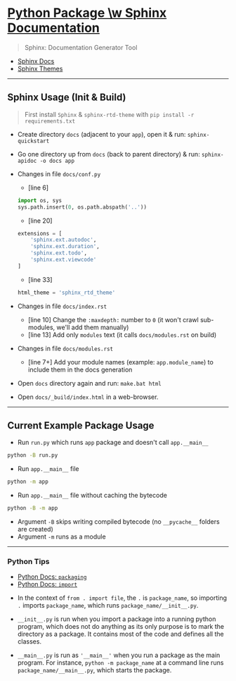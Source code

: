 
# [Python Package \w Sphinx Documentation](https://github.com/kenny-kvibe/py-package-with-docs)
> Sphinx: Documentation Generator Tool
+ [Sphinx Docs](https://www.sphinx-doc.org/en/master)
+ [Sphinx Themes](https://sphinx-themes.org/#themes)

------------

## Sphinx Usage (Init & Build)

> First install `Sphinx` & `sphinx-rtd-theme` with `pip install -r requirements.txt`

- Create directory `docs` (adjacent to your `app`),
  open it & run: `sphinx-quickstart`

- Go one directory up from `docs` (back to parent directory)
  & run: `sphinx-apidoc -o docs app`

- Changes in file `docs/conf.py`
  + [line 6]
  ```py
  import os, sys
  sys.path.insert(0, os.path.abspath('..'))
  ```
  + [line 20]
  ```py
  extensions = [
      'sphinx.ext.autodoc',
      'sphinx.ext.duration',
      'sphinx.ext.todo',
      'sphinx.ext.viewcode'
  ]
  ```
  + [line 33]
  ```py
  html_theme = 'sphinx_rtd_theme'
  ```

- Changes in file `docs/index.rst`
  + [line 10] Change the `:maxdepth:` number to `0`
              (it won't crawl sub-modules, we'll add them manually)
  + [line 13] Add only `modules` text
              (it calls `docs/modules.rst` on build)

- Changes in file `docs/modules.rst`
  + [line 7+] Add your module names (example: `app.module_name`)
              to include them in the docs generation

- Open `docs` directory again and run: `make.bat html`

- Open `docs/_build/index.html` in a web-browser.

------------

## Current Example Package Usage

-  Run `run.py` which runs `app` package and doesn't call `app.__main__`
```sh
python -B run.py
```

-  Run `app.__main__` file
```sh
python -m app
```

-  Run `app.__main__` file without caching the bytecode
```sh
python -B -m app
```

- Argument `-B` skips writing compiled bytecode (no `__pycache__` folders are created)
- Argument `-m` runs as a module

------------

### Python Tips

+ [Python Docs: `packaging`](https://packaging.python.org/en/latest/)
+ [Python Docs: `import`](https://docs.python.org/3/reference/import.html)

- In the context of `from . import file`, the `.` is `package_name`,
  so importing `.` imports `package_name`, which runs `package_name/__init__.py`.

- `__init__.py` is run when you import a package into a running python program,
  which does not do anything as its only purpose is to mark the directory as a package.
  It contains most of the code and defines all the classes.

- `__main__.py` is run as `'__main__'` when you run a package as the main program.
  For instance, `python -m package_name` at a command line runs `package_name/__main__.py`,
  which starts the package.
